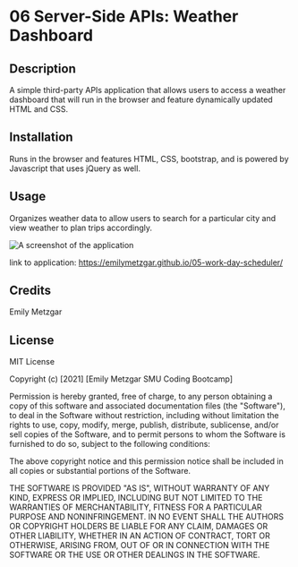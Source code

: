 # 06 Server-Side APIs: Weather Dashboard

## Description
A simple third-party APIs application that allows users to access a weather dashboard that will run in the browser and feature dynamically updated HTML and CSS.

## Installation

Runs in the browser and features HTML, CSS, bootstrap, and is powered by Javascript that uses jQuery as well. 

## Usage

Organizes weather data to allow users to search for a particular city and view weather to plan trips accordingly. 

![A screenshot of the application](./assets/images/screenshot.gif)

link to application: https://emilymetzgar.github.io/05-work-day-scheduler/

## Credits

Emily Metzgar

## License

MIT License

Copyright (c) [2021] [Emily Metzgar SMU Coding Bootcamp]

Permission is hereby granted, free of charge, to any person obtaining a copy
of this software and associated documentation files (the "Software"), to deal
in the Software without restriction, including without limitation the rights
to use, copy, modify, merge, publish, distribute, sublicense, and/or sell
copies of the Software, and to permit persons to whom the Software is
furnished to do so, subject to the following conditions:

The above copyright notice and this permission notice shall be included in all
copies or substantial portions of the Software.

THE SOFTWARE IS PROVIDED "AS IS", WITHOUT WARRANTY OF ANY KIND, EXPRESS OR
IMPLIED, INCLUDING BUT NOT LIMITED TO THE WARRANTIES OF MERCHANTABILITY,
FITNESS FOR A PARTICULAR PURPOSE AND NONINFRINGEMENT. IN NO EVENT SHALL THE
AUTHORS OR COPYRIGHT HOLDERS BE LIABLE FOR ANY CLAIM, DAMAGES OR OTHER
LIABILITY, WHETHER IN AN ACTION OF CONTRACT, TORT OR OTHERWISE, ARISING FROM,
OUT OF OR IN CONNECTION WITH THE SOFTWARE OR THE USE OR OTHER DEALINGS IN THE
SOFTWARE.
